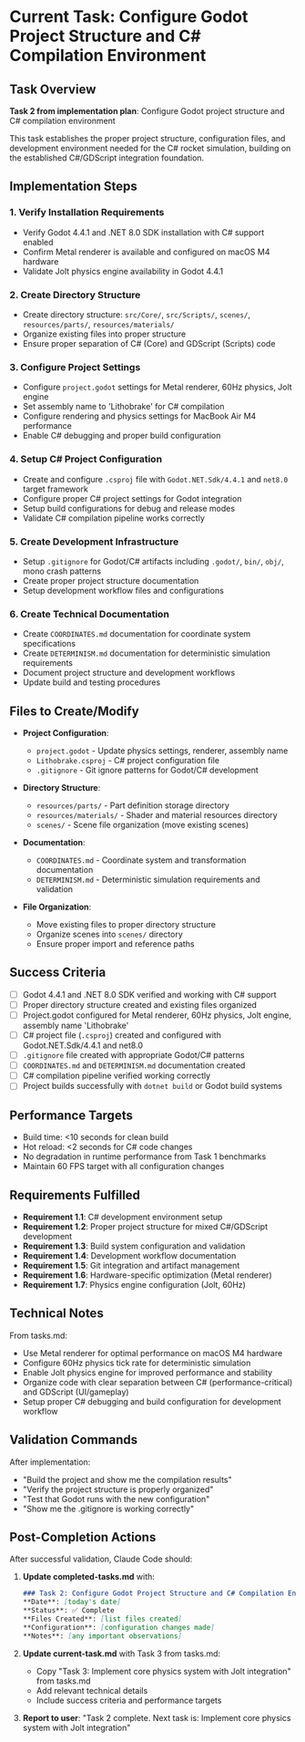# Current Task: Configure Godot Project Structure and C# Compilation Environment

## Task Overview

**Task 2 from implementation plan**: Configure Godot project structure and C# compilation environment

This task establishes the proper project structure, configuration files, and development environment needed for the C# rocket simulation, building on the established C#/GDScript integration foundation.

## Implementation Steps

### 1. Verify Installation Requirements
- Verify Godot 4.4.1 and .NET 8.0 SDK installation with C# support enabled
- Confirm Metal renderer is available and configured on macOS M4 hardware
- Validate Jolt physics engine availability in Godot 4.4.1

### 2. Create Directory Structure
- Create directory structure: `src/Core/`, `src/Scripts/`, `scenes/`, `resources/parts/`, `resources/materials/`
- Organize existing files into proper structure
- Ensure proper separation of C# (Core) and GDScript (Scripts) code

### 3. Configure Project Settings
- Configure `project.godot` settings for Metal renderer, 60Hz physics, Jolt engine
- Set assembly name to 'Lithobrake' for C# compilation
- Configure rendering and physics settings for MacBook Air M4 performance
- Enable C# debugging and proper build configuration

### 4. Setup C# Project Configuration
- Create and configure `.csproj` file with `Godot.NET.Sdk/4.4.1` and `net8.0` target framework
- Configure proper C# project settings for Godot integration
- Setup build configurations for debug and release modes
- Validate C# compilation pipeline works correctly

### 5. Create Development Infrastructure
- Setup `.gitignore` for Godot/C# artifacts including `.godot/`, `bin/`, `obj/`, mono crash patterns
- Create proper project structure documentation
- Setup development workflow files and configurations

### 6. Create Technical Documentation
- Create `COORDINATES.md` documentation for coordinate system specifications
- Create `DETERMINISM.md` documentation for deterministic simulation requirements
- Document project structure and development workflows
- Update build and testing procedures

## Files to Create/Modify

- **Project Configuration**:
  - `project.godot` - Update physics settings, renderer, assembly name
  - `Lithobrake.csproj` - C# project configuration file
  - `.gitignore` - Git ignore patterns for Godot/C# development
  
- **Directory Structure**:
  - `resources/parts/` - Part definition storage directory
  - `resources/materials/` - Shader and material resources directory
  - `scenes/` - Scene file organization (move existing scenes)
  
- **Documentation**:
  - `COORDINATES.md` - Coordinate system and transformation documentation
  - `DETERMINISM.md` - Deterministic simulation requirements and validation

- **File Organization**:
  - Move existing files to proper directory structure
  - Organize scenes into `scenes/` directory
  - Ensure proper import and reference paths

## Success Criteria

- [ ] Godot 4.4.1 and .NET 8.0 SDK verified and working with C# support
- [ ] Proper directory structure created and existing files organized
- [ ] Project.godot configured for Metal renderer, 60Hz physics, Jolt engine, assembly name 'Lithobrake'
- [ ] C# project file (`.csproj`) created and configured with Godot.NET.Sdk/4.4.1 and net8.0
- [ ] `.gitignore` file created with appropriate Godot/C# patterns
- [ ] `COORDINATES.md` and `DETERMINISM.md` documentation created
- [ ] C# compilation pipeline verified working correctly
- [ ] Project builds successfully with `dotnet build` or Godot build systems

## Performance Targets

- Build time: <10 seconds for clean build
- Hot reload: <2 seconds for C# code changes
- No degradation in runtime performance from Task 1 benchmarks
- Maintain 60 FPS target with all configuration changes

## Requirements Fulfilled

- **Requirement 1.1**: C# development environment setup
- **Requirement 1.2**: Proper project structure for mixed C#/GDScript development
- **Requirement 1.3**: Build system configuration and validation
- **Requirement 1.4**: Development workflow documentation
- **Requirement 1.5**: Git integration and artifact management
- **Requirement 1.6**: Hardware-specific optimization (Metal renderer)
- **Requirement 1.7**: Physics engine configuration (Jolt, 60Hz)

## Technical Notes

From tasks.md:
- Use Metal renderer for optimal performance on macOS M4 hardware
- Configure 60Hz physics tick rate for deterministic simulation
- Enable Jolt physics engine for improved performance and stability
- Organize code with clear separation between C# (performance-critical) and GDScript (UI/gameplay)
- Setup proper C# debugging and build configuration for development workflow

## Validation Commands

After implementation:
- "Build the project and show me the compilation results"
- "Verify the project structure is properly organized"
- "Test that Godot runs with the new configuration"
- "Show me the .gitignore is working correctly"

## Post-Completion Actions

After successful validation, Claude Code should:

1. **Update completed-tasks.md** with:
   ```markdown
   ### Task 2: Configure Godot Project Structure and C# Compilation Environment
   **Date**: [today's date]
   **Status**: ✅ Complete
   **Files Created**: [list files created]
   **Configuration**: [configuration changes made]
   **Notes**: [any important observations]
   ```

2. **Update current-task.md** with Task 3 from tasks.md:
   - Copy "Task 3: Implement core physics system with Jolt integration" from tasks.md
   - Add relevant technical details
   - Include success criteria and performance targets

3. **Report to user**: "Task 2 complete. Next task is: Implement core physics system with Jolt integration"